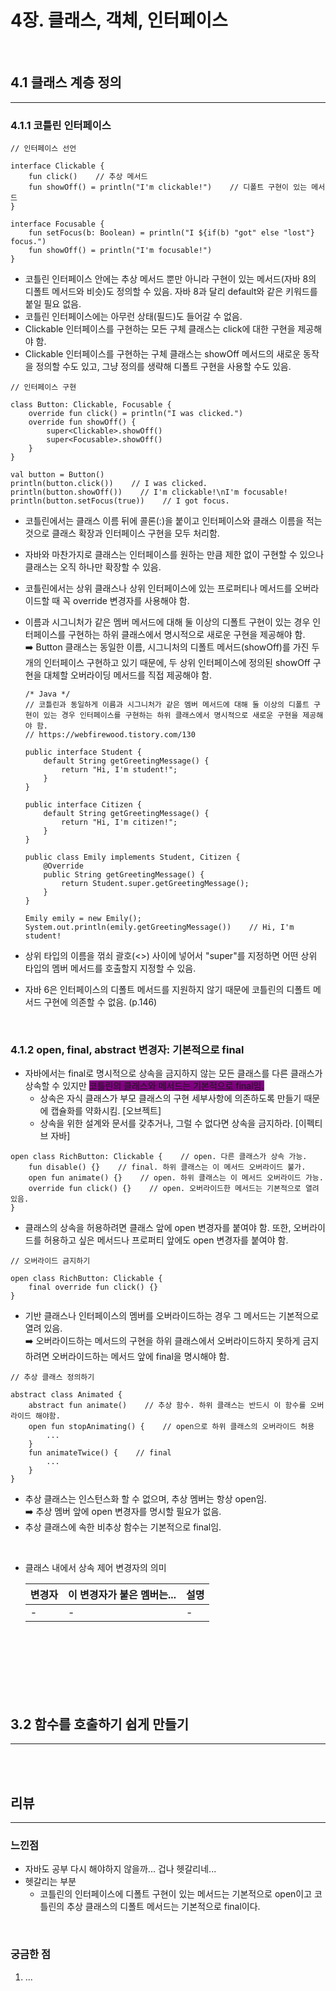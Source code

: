 # **4장. 클래스, 객체, 인터페이스**

<br>

## **4.1 클래스 계층 정의**

---

### **4.1.1 코틀린 인터페이스**

```
// 인터페이스 선언

interface Clickable {
    fun click()    // 추상 메서드
    fun showOff() = println("I'm clickable!")    // 디폴트 구현이 있는 메서드
}

interface Focusable {
    fun setFocus(b: Boolean) = println("I ${if(b) "got" else "lost"} focus.")
    fun showOff() = println("I'm focusable!")
}
```

- 코틀린 인터페이스 안에는 추상 메서드 뿐만 아니라 구현이 있는 메서드(자바 8의 디폴트 메서드와 비슷)도 정의할 수 있음. 자바 8과 달리 default와 같은 키워드를 붙일 필요 없음.
- 코틀린 인터페이스에는 아무런 상태(필드)도 들어갈 수 없음.
- Clickable 인터페이스를 구현하는 모든 구체 클래스는 click에 대한 구현을 제공해야 함.
- Clickable 인터페이스를 구현하는 구체 클래스는 showOff 메서드의 새로운 동작을 정의할 수도 있고, 그냥 정의를 생략해 디폴트 구현을 사용할 수도 있음.

```
// 인터페이스 구현

class Button: Clickable, Focusable {
    override fun click() = println("I was clicked.")
    override fun showOff() {
        super<Clickable>.showOff()
        super<Focusable>.showOff()
    }
}

val button = Button()
println(button.click())    // I was clicked.
println(button.showOff())    // I'm clickable!\nI'm focusable!
println(button.setFocus(true))    // I got focus.
```

- 코틀린에서는 클래스 이름 뒤에 콜론(:)을 붙이고 인터페이스와 클래스 이름을 적는 것으로 클래스 확장과 인터페이스 구현을 모두 처리함.
- 자바와 마찬가지로 클래스는 인터페이스를 원하는 만큼 제한 없이 구현할 수 있으나 클래스는 오직 하나만 확장할 수 있음.
- 코틀린에서는 상위 클래스나 상위 인터페이스에 있는 프로퍼티나 메서드를 오버라이드할 때 꼭 override 변경자를 사용해야 함.
- 이름과 시그니처가 같은 멤버 메서드에 대해 둘 이상의 디폴트 구현이 있는 경우 인터페이스를 구현하는 하위 클래스에서 명시적으로 새로운 구현을 제공해야 함.
  <br>➡️ Button 클래스는 동일한 이름, 시그니처의 디폴트 메서드(showOff)를 가진 두 개의 인터페이스 구현하고 있기 때문에, 두 상위 인터페이스에 정의된 showOff 구현을 대체할 오버라이딩 메서드를 직접 제공해야 함.

  ```
  /* Java */
  // 코틀린과 동일하게 이름과 시그니처가 같은 멤버 메서드에 대해 둘 이상의 디폴트 구현이 있는 경우 인터페이스를 구현하는 하위 클래스에서 명시적으로 새로운 구현을 제공해야 함.
  // https://webfirewood.tistory.com/130

  public interface Student {
      default String getGreetingMessage() {
          return "Hi, I'm student!";
      }
  }

  public interface Citizen {
      default String getGreetingMessage() {
          return "Hi, I'm citizen!";
      }
  }

  public class Emily implements Student, Citizen {
      @Override
      public String getGreetingMessage() {
          return Student.super.getGreetingMessage();
      }
  }

  Emily emily = new Emily();
  System.out.println(emily.getGreetingMessage())    // Hi, I'm student!
  ```

- 상위 타입의 이름을 꺾쇠 괄호(<>) 사이에 넣어서 "super"를 지정하면 어떤 상위 타입의 멤버 메서드를 호출할지 지정할 수 있음.
- 자바 6은 인터페이스의 디폴트 메서드를 지원하지 않기 때문에 코틀린의 디폴트 메서드 구현에 의존할 수 없음. (p.146)

<br>

### **4.1.2 open, final, abstract 변경자: 기본적으로 final**

- 자바에서는 final로 명시적으로 상속을 금지하지 않는 모든 클래스를 다른 클래스가 상속할 수 있지만 <span style="background-color: purple">코틀린의 클래스와 메서드는 기본적으로 final임.</span>
  - 상속은 자식 클래스가 부모 클래스의 구현 세부사항에 의존하도록 만들기 때문에 캡슐화를 약화시킴. [오브젝트]
  - 상속을 위한 설계와 문서를 갖추거나, 그럴 수 없다면 상속을 금지하라. [이펙티브 자바]

```
open class RichButton: Clickable {    // open. 다른 클래스가 상속 가능.
    fun disable() {}    // final. 하위 클래스는 이 메서드 오버라이드 불가.
    open fun animate() {}    // open. 하위 클래스는 이 메서드 오버라이드 가능.
    override fun click() {}    // open. 오버라이드한 메서드는 기본적으로 열려 있음.
}
```

- 클래스의 상속을 허용하려면 클래스 앞에 open 변경자를 붙여야 함. 또한, 오버라이드를 허용하고 싶은 메서드나 프로퍼티 앞에도 open 변경자를 붙여야 함.

```
// 오버라이드 금지하기

open class RichButton: Clickable {
    final override fun click() {}
}
```

- 기반 클래스나 인터페이스의 멤버를 오버라이드하는 경우 그 메서드는 기본적으로 열려 있음.
  <br>➡️ 오버라이드하는 메서드의 구현을 하위 클래스에서 오버라이드하지 못하게 금지하려면 오버라이드하는 메서드 앞에 final을 명시해야 함.

```
// 추상 클래스 정의하기

abstract class Animated {
    abstract fun animate()    // 추상 함수. 하위 클래스는 반드시 이 함수를 오버라이드 해야함.
    open fun stopAnimating() {    // open으로 하위 클래스의 오버라이드 허용
        ...
    }
    fun animateTwice() {    // final
        ...
    }
}
```

- 추상 클래스는 인스턴스화 할 수 없으며, 추상 멤버는 항상 open임.
  <br>➡️ 추상 멤버 앞에 open 변경자를 명시할 필요가 없음.
- 추상 클래스에 속한 비추상 함수는 기본적으로 final임.

<br>

- 클래스 내에서 상속 제어 변경자의 의미

  | 변경자 | 이 변경자가 붙은 멤버는... | 설명 |
  | :----- | :------------------------- | :--- |
  | -      | -                          | -    |

<br>
<br>
<br>
<br>

<br>
<br>

## **3.2 함수를 호출하기 쉽게 만들기**

---

<br>
<br>

## **리뷰**

---

### **느낀점**

- 자바도 공부 다시 해야하지 않을까... 겁나 헷갈리네...
- 헷갈리는 부분
  - 코틀린의 인터페이스에 디폴트 구현이 있는 메서드는 기본적으로 open이고 코틀린의 추상 클래스의 디폴트 메서드는 기본적으로 final이다.

<br>

### **궁금한 점**

1. ...
